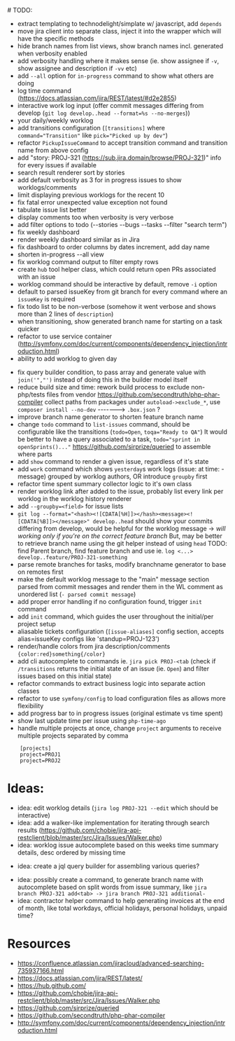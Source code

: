 # TODO:

+ extract templating to technodelight/simplate w/ javascript, add `depends`
+ move jira client into separate class, inject it into the wrapper which will have the specific methods
+ hide branch names from list views, show branch names incl. generated when verbosity enabled
+ add verbosity handling where it makes sense (ie. show assignee if `-v`, show assignee and description if `-vv` etc)
+ add `--all` option for `in-progress` command to show what others are doing
+ log time command (https://docs.atlassian.com/jira/REST/latest/#d2e2855)
+ interactive work log input (offer commit messages differing from develop (`git log develop..head --format=%s --no-merges`))
+ your daily/weekly worklog
+ add transitions configuration (`[transitions]` where `command="Transition"` like `pick="Picked up by dev"`)
+ refactor `PickupIssueCommand` to accept transition command and transition name from above config
+ add "story: PROJ-321 (https://sub.jira.domain/browse/PROJ-321)" info for every issues if available
+ search result renderer sort by stories
+ add default verbosity as 3 for in progress issues to show worklogs/comments
+ limit displaying previous worklogs for the recent 10
+ fix fatal error unexpected value exception not found
+ tabulate issue list better
+ display comments too when verbosity is very verbose
+ add filter options to todo (--stories --bugs --tasks --filter "search term")
+ fix weekly dashboard
+ render weekly dashboard similar as in Jira
+ fix dashboard to order columns by dates increment, add day name
+ shorten in-progress --all view
+ fix worklog command output to filter empty rows
+ create `hub` tool helper class, which could return open PRs associated with an issue
+ worklog command should be interactive by default, remove `-i` option
+ default to parsed issueKey from git branch for every command where an `issueKey` is required
+ fix todo list to be non-verbose (somehow it went verbose and shows more than 2 lines of `description`)
+ when transitioning, show generated branch name for starting on a task quicker
+ refactor to use service container (http://symfony.com/doc/current/components/dependency_injection/introduction.html)
+ ability to add worklog to given day
- fix query builder condition, to pass array and generate value with `join('","')` instead of doing this in the builder model itself
- reduce build size and time: rework build process to exclude non-php/tests files from vendor https://github.com/secondtruth/php-phar-compiler
  collect paths from packages under `autoload->exclude_*`, use `composer install --no-dev` -------> `.box.json` ?
- improve branch name generator to shorten feature branch name
- change `todo` command to `list-issues` command, should be configurable like the transitions (`todo=Open`, `toqa="Ready to QA"`)
  It would be better to have a query associated to a task, `todo="sprint in openSprints()..."` https://github.com/sirprize/queried to assemble where parts
- add `show` command to render a given issue, regardless of it's state
- add `work` command which shows `yesterday`s work logs (issue: at time: - message) grouped by worklog authors, OR introduce `groupby` first
- refactor time spent summary collector logic to it's own class
- render worklog link after added to the issue, probably list every link per worklog in the worklog history renderer
- add `--groupby=<field>` for issue lists
- `git log --format="<hash><![CDATA[%H]]></hash><message><![CDATA[%B]]></message>" develop..head` should show your commits differing from develop,
  would be helpful for the worklog message -> *will working only if you're on the correct feature branch*
  But, may be better to retrieve branch name using the git helper instead of using `head`
  TODO: find Parent branch, find feature branch and use ie. `log <...> develop..feature/PROJ-321-something`
- parse remote branches for tasks, modify branchname generator to base on remotes first
- make the default worklog message to the "main" message section parsed from commit messages and render them in the WL comment as unordered list (`- parsed commit message`)
- add proper error handling if no configuration found, trigger `init` command
- add `init` command, which guides the user throughout the initial/per project setup
- aliasable tickets configuration (`[issue-aliases]` config section, accepts alias=issueKey configs like 'standup=PROJ-123')
- render/handle colors from jira description/comments `{color:red}something{/color}`
- add cli autocomplete to commands ie. `jira pick PROJ-<tab` (check if `/transitions` returns the initial state of an issue (ie. `Open`) and filter issues based on this initial state)
- refactor commands to extract business logic into separate action classes
- refactor to use `symfony/config` to load configuration files as allows more flexibility
- add progress bar to in progress issues (original estimate vs time spent)
- show last update time per issue using `php-time-ago`
- handle multiple projects at once, change `project` arguments to receive multiple projects separated by comma

```
    [projects]
    project=PROJ1
    project=PROJ2
```
# Ideas:

- idea: edit worklog details (`jira log PROJ-321 --edit` which should be interactive)
- idea: add a walker-like implementation for iterating through search results (https://github.com/chobie/jira-api-restclient/blob/master/src/Jira/Issues/Walker.php)
- idea: worklog issue autocomplete based on this weeks time summary details, desc ordered by missing time
+ idea: create a jql query builder for assembling various queries?
- idea: possibly create a command, to generate branch name with autocomplete based on split words from issue summary, like `jira branch PROJ-321 add<tab> -> jira branch PROJ-321 additional-`
- idea: contractor helper command to help generating invoices at the end of month, like total workdays, official holidays, personal holidays, unpaid time?

# Resources
- https://confluence.atlassian.com/jiracloud/advanced-searching-735937166.html
- https://docs.atlassian.com/jira/REST/latest/
- https://hub.github.com/
- https://github.com/chobie/jira-api-restclient/blob/master/src/Jira/Issues/Walker.php
- https://github.com/sirprize/queried
- https://github.com/secondtruth/php-phar-compiler
- http://symfony.com/doc/current/components/dependency_injection/introduction.html

